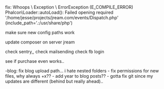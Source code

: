 fix:
Whoops \ Exception \ ErrorException (E_COMPILE_ERROR)
Phalcon\Loader::autoLoad(): Failed opening required '/home/jesse/projects/jream.com/events/Dispatch.php' (include_path='.:/usr/share/php')


make sure new config paths work




update composer on server jream

check sentry,,
check mailsending
check fb login

see if purchase even works..



-blog: fix blog upload path... i hate nested folders
		- fix permissions for new files, why always +x??
		- add year to blog posts??
		- gotta fix git since my updates are different (behind but really ahead)..
		
